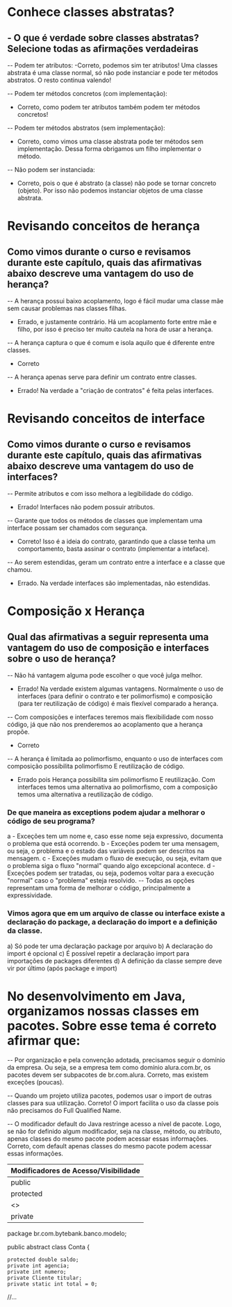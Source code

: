 # Conhece classes abstratas?
## - O que é verdade sobre classes abstratas? Selecione todas as afirmações verdadeiras
-- Podem ter atributos:
-Correto, podemos sim ter atributos! Uma classes abstrata é uma classe normal, só não pode instanciar e pode ter métodos abstratos. O resto continua valendo!

-- Podem ter métodos concretos (com implementação):
- Correto, como podem ter atributos também podem ter métodos concretos!

-- Podem ter métodos abstratos (sem implementação):
- Correto, como vimos uma classe abstrata pode ter métodos sem implementação. Dessa forma obrigamos um filho implementar o método.

-- Não podem ser instanciada:
- Correto, pois o que é abstrato (a classe) não pode se tornar concreto (objeto). Por isso não podemos instanciar objetos de uma classe abstrata.

# Revisando conceitos de herança
## Como vimos durante o curso e revisamos durante este capítulo, quais das afirmativas abaixo descreve uma vantagem do uso de herança?
-- A herança possui baixo acoplamento, logo é fácil mudar uma classe mãe sem causar problemas nas classes filhas.
- Errado, e justamente contrário. Há um acoplamento forte entre mãe e filho, por isso é preciso ter muito cautela na hora de usar a herança.

-- A herança captura o que é comum e isola aquilo que é diferente entre classes.
- Correto

-- A herança apenas serve para definir um contrato entre classes.
- Errado! Na verdade a "criação de contratos" é feita pelas interfaces.

# Revisando conceitos de interface
## Como vimos durante o curso e revisamos durante este capítulo, quais das afirmativas abaixo descreve uma vantagem do uso de interfaces?
-- Permite atributos e com isso melhora a legibilidade do código.
- Errado! Interfaces não podem possuir atributos.

-- Garante que todos os métodos de classes que implementam uma interface possam ser chamados com segurança.
- Correto! Isso é a ideia do contrato, garantindo que a classe tenha um comportamento, basta assinar o contrato (implementar a inteface).

-- Ao serem estendidas, geram um contrato entre a interface e a classe que chamou.
- Errado. Na verdade interfaces são implementadas, não estendidas.

# Composição x Herança
## Qual das afirmativas a seguir representa uma vantagem do uso de composição e interfaces sobre o uso de herança?

-- Não há vantagem alguma pode escolher o que você julga melhor.
- Errado! Na verdade existem algumas vantagens. Normalmente o uso de interfaces (para definir o contrato e ter polimorfismo) e composição (para ter reutilização de código) é mais flexível comparado a herança.

-- Com composições e interfaces teremos mais flexibilidade com nosso código, já que não nos prenderemos ao acoplamento que a herança propõe.
- Correto

-- A herança é limitada ao polimorfismo, enquanto o uso de interfaces com composição possibilita polimorfismo E reutilização de código.
- Errado pois Herança possibilita sim polimorfismo E reutilização. Com interfaces temos uma alternativa ao polimorfismo, com a composição temos uma alternativa a reutilização de código.

### De que maneira as exceptions podem ajudar a melhorar o código de seu programa?

a - Exceções tem um nome e, caso esse nome seja expressivo, documenta o problema que está ocorrendo.
b - Exceções podem ter uma mensagem, ou seja, o problema e o estado das variáveis podem ser descritos na mensagem.
c - Exceções mudam o fluxo de execução, ou seja, evitam que o problema siga o fluxo "normal" quando algo excepcional acontece.
d - Exceções podem ser tratadas, ou seja, podemos voltar para a execução "normal" caso o "problema" esteja resolvido.
-- Todas as opções representam uma forma de melhorar o código, principalmente a expressividade.

###  Vimos agora que em um arquivo de classe ou interface existe a declaração do package, a declaração do import e a definição da classe.

a) Só pode ter uma declaração package por arquivo
b) A declaração do import é opcional
c) É possível repetir a declaração import para importações de packages diferentes
d) A definição da classe sempre deve vir por último (após package e import)

# No desenvolvimento em Java, organizamos nossas classes em pacotes. Sobre esse tema é correto afirmar que:

-- Por organização e pela convenção adotada, precisamos seguir o domínio da empresa. Ou seja, se a empresa tem como domínio alura.com.br, os pacotes devem ser subpacotes de br.com.alura. Correto, mas existem exceções (poucas).

-- Quando um projeto utiliza pacotes, podemos usar o import de outras classes para sua utilização.
Correto! O import facilita o uso da classe pois não precisamos do Full Qualified Name.

-- O modificador default do Java restringe acesso a nível de pacote. Logo, se não for definido algum modificador, seja na classe, método, ou atributo, apenas classes do mesmo pacote podem acessar essas informações.
Correto, com default apenas classes do mesmo pacote podem acessar essas informações.


| Modificadores de Acesso/Visibilidade | 
|--------------------------------------| 
| public                               | Visivel em todo lugar, dentro e fora do pacote.
| protected                            | Visível dentro do pacote e publico para os filhos (extends)
| <<package private>>                  | Visibilidade dada quando nao ha nada na frente do metodo, visivel só para o pacote
| private                              | Visivel apenas dentro da classe

package br.com.bytebank.banco.modelo; 

public abstract class Conta { 

    protected double saldo;
    private int agencia;
    private int numero;
    private Cliente titular;
    private static int total = 0;
//...